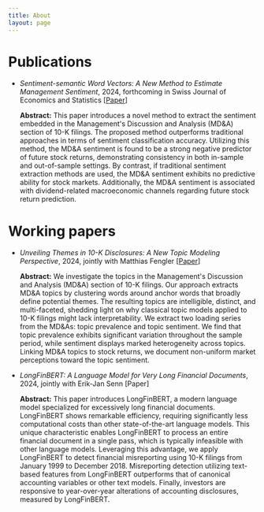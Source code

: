 ```yaml
---
title: About
layout: page
---
```


<style> ul li { margin-bottom: 10px; } </style>

# Publications
* _Sentiment-semantic Word Vectors: A New Method to Estimate Management Sentiment_, 2024, forthcoming in Swiss Journal of Economics and Statistics [[Paper](https://papers.ssrn.com/sol3/papers.cfm?abstract_id=4723125)]
  
  **Abstract:** This paper introduces a novel method to extract the sentiment embedded in the Management's Discussion and Analysis (MD&A) section of 10-K filings. The proposed method outperforms traditional approaches in terms of sentiment classification accuracy. Utilizing this method, the MD&A sentiment is found to be a strong negative predictor of future stock returns, demonstrating consistency in both in-sample and out-of-sample settings. By contrast, if traditional sentiment extraction methods are used, the MD&A sentiment exhibits no predictive ability for stock markets. Additionally, the MD&A sentiment is associated with dividend-related macroeconomic channels regarding future stock return prediction.

# Working papers
* _Unveiling Themes in 10-K Disclosures: A New Topic Modeling Perspective_, 2024, jointly with Matthias Fengler [[Paper](https://econpapers.repec.org/paper/usgeconwp/2023_3a07.htm)]

  **Abstract:** We investigate the topics in the Management's Discussion and Analysis (MD&A) section of 10-K filings. Our approach extracts MD&A topics by clustering words around anchor words that broadly define potential themes. The resulting topics are intelligible, distinct, and multi-faceted, shedding light on why classical topic models applied to 10-K filings might lack interpretability. We extract two loading series from the MD&As: topic prevalence and topic sentiment. We find that topic prevalence exhibits significant variation throughout the sample period, while sentiment displays marked heterogeneity across topics. Linking MD&A topics to stock returns, we document non-uniform market perceptions toward the topic sentiment.
  
* _LongFinBERT: A Language Model for Very Long Financial Documents_, 2024, jointly with Erik-Jan Senn [Paper]

  **Abstract:** This paper introduces LongFinBERT, a modern language model specialized for excessively long financial documents. LongFinBERT shows remarkable efficiency, requiring significantly less computational costs than other state-of-the-art language models. This unique characteristic enables LongFinBERT to process an entire financial document in a single pass, which is typically infeasible with other language models. Leveraging this advantage, we apply LongFinBERT to detect financial misreporting using 10-K filings from January 1999 to December 2018. Misreporting detection utilizing text-based features from LongFinBERT outperforms that of canonical accounting variables or other text models. Finally, investors are responsive to year-over-year alterations of accounting disclosures, measured by LongFinBERT.
